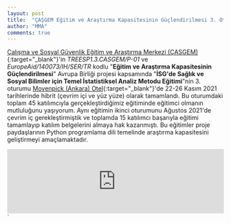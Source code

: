 ```yaml
---
layout: post
title:  "ÇAŞGEM Eğitim ve Araştırma Kapasitesinin Güçlendirilmesi 3. Oturumu"
author: "MMA"
comments: true
---
```


[Çalışma ve Sosyal Güvenlik Eğitim ve Araştırma Merkezi (ÇASGEM)](https://www.casgemeuproject.org/){:target="_blank"}'in _TREESP1.3.CASGEM/P-01_ ve _EuropeAid/140073/IH/SER/TR_ kodlu "**Eğitim ve Araştırma Kapasitesinin Güçlendirilmesi**" Avrupa Birliği projesi kapsamında "**İSG'de Sağlık ve Sosyal Bilimler için Temel İstatistiksel Analiz Metodu Eğitimi**"nin 3. oturumu [Movenpick (Ankara) Otel](https://www.movenpick.com/en/europe/turkey/ankara/hotel-ankara/overview/){:target="_blank"}'de 22-26 Kasım 2021 tarihlerinde hibrit (çevrim içi ve yüz yüze) olarak tamamlandı. Bu oturumdaki toplam 45 katılımcıyla gerçekleştirdiğimiz eğitiminde eğitimci olmanın mutluluğunu yaşıyorum. Aynı eğitimin ikinci oturumunu Ağustos 2021'de çevrim iç gerekleştirmiştik ve toplamda 15 katılımcı başarıyla eğitimi tamamlayıp katılım belgelerini almaya hak kazanmıştı. Bu eğitimler proje paydaşlarının Python programlama dili temelinde araştırma kapasitesini geliştirmeyi amaçlamaktadır.

<iframe class="slideshow-iframe" src="https://mmuratarat.github.io/turkish/slides/my-pics1.html"
style="width:100%" frameborder="0" scrolling="no" onload="resizeIframe(this)"></iframe>`

